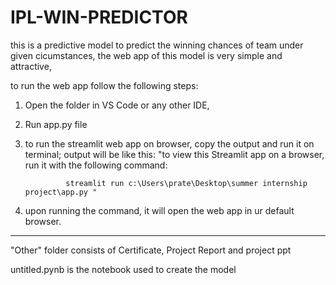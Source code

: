 # IPL-WIN-PREDICTOR
this is a predictive model to predict the winning chances of team under given cicumstances,
the web app of this model is very simple and attractive,


to run the web app follow the following steps:
1. Open the folder in VS Code or any other IDE,
2. Run app.py file
3. to run the streamlit web app on browser, copy the output and run it on terminal;
	output will be like this: 
		"to view this Streamlit app on a browser, run it with the following command:

    			streamlit run c:\Users\prate\Desktop\summer internship project\app.py "
4. upon running the command, it will open the web app in ur default browser.



************************************************************************************************************

"Other" folder consists of  Certificate, Project Report and project ppt

untitled.pynb is the notebook used to create the model 
